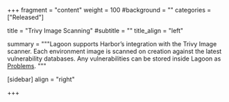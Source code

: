 +++
fragment = "content"
weight = 100
#background = ""
categories = ["Released"]

title = "Trivy Image Scanning"
#subtitle = ""
title_align = "left"

summary = """Lagoon supports Harbor’s integration with the Trivy Image scanner. Each environment image is scanned on creation against the latest vulnerability databases. Any vulnerabilities can be stored inside Lagoon as [Problems](./problems). """

[sidebar]
  align = "right"

+++

